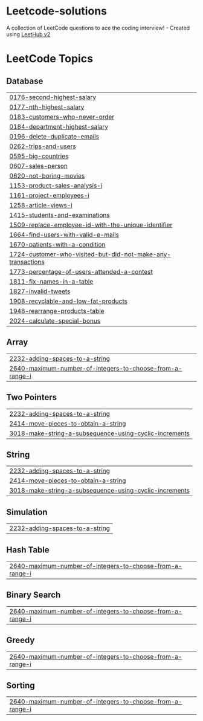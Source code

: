 # Leetcode-solutions
A collection of LeetCode questions to ace the coding interview! - Created using [LeetHub v2](https://github.com/arunbhardwaj/LeetHub-2.0)

<!---LeetCode Topics Start-->
# LeetCode Topics
## Database
|  |
| ------- |
| [0176-second-highest-salary](https://github.com/AGoetzee/Leetcode-solutions/tree/master/0176-second-highest-salary) |
| [0177-nth-highest-salary](https://github.com/AGoetzee/Leetcode-solutions/tree/master/0177-nth-highest-salary) |
| [0183-customers-who-never-order](https://github.com/AGoetzee/Leetcode-solutions/tree/master/0183-customers-who-never-order) |
| [0184-department-highest-salary](https://github.com/AGoetzee/Leetcode-solutions/tree/master/0184-department-highest-salary) |
| [0196-delete-duplicate-emails](https://github.com/AGoetzee/Leetcode-solutions/tree/master/0196-delete-duplicate-emails) |
| [0262-trips-and-users](https://github.com/AGoetzee/Leetcode-solutions/tree/master/0262-trips-and-users) |
| [0595-big-countries](https://github.com/AGoetzee/Leetcode-solutions/tree/master/0595-big-countries) |
| [0607-sales-person](https://github.com/AGoetzee/Leetcode-solutions/tree/master/0607-sales-person) |
| [0620-not-boring-movies](https://github.com/AGoetzee/Leetcode-solutions/tree/master/0620-not-boring-movies) |
| [1153-product-sales-analysis-i](https://github.com/AGoetzee/Leetcode-solutions/tree/master/1153-product-sales-analysis-i) |
| [1161-project-employees-i](https://github.com/AGoetzee/Leetcode-solutions/tree/master/1161-project-employees-i) |
| [1258-article-views-i](https://github.com/AGoetzee/Leetcode-solutions/tree/master/1258-article-views-i) |
| [1415-students-and-examinations](https://github.com/AGoetzee/Leetcode-solutions/tree/master/1415-students-and-examinations) |
| [1509-replace-employee-id-with-the-unique-identifier](https://github.com/AGoetzee/Leetcode-solutions/tree/master/1509-replace-employee-id-with-the-unique-identifier) |
| [1664-find-users-with-valid-e-mails](https://github.com/AGoetzee/Leetcode-solutions/tree/master/1664-find-users-with-valid-e-mails) |
| [1670-patients-with-a-condition](https://github.com/AGoetzee/Leetcode-solutions/tree/master/1670-patients-with-a-condition) |
| [1724-customer-who-visited-but-did-not-make-any-transactions](https://github.com/AGoetzee/Leetcode-solutions/tree/master/1724-customer-who-visited-but-did-not-make-any-transactions) |
| [1773-percentage-of-users-attended-a-contest](https://github.com/AGoetzee/Leetcode-solutions/tree/master/1773-percentage-of-users-attended-a-contest) |
| [1811-fix-names-in-a-table](https://github.com/AGoetzee/Leetcode-solutions/tree/master/1811-fix-names-in-a-table) |
| [1827-invalid-tweets](https://github.com/AGoetzee/Leetcode-solutions/tree/master/1827-invalid-tweets) |
| [1908-recyclable-and-low-fat-products](https://github.com/AGoetzee/Leetcode-solutions/tree/master/1908-recyclable-and-low-fat-products) |
| [1948-rearrange-products-table](https://github.com/AGoetzee/Leetcode-solutions/tree/master/1948-rearrange-products-table) |
| [2024-calculate-special-bonus](https://github.com/AGoetzee/Leetcode-solutions/tree/master/2024-calculate-special-bonus) |
## Array
|  |
| ------- |
| [2232-adding-spaces-to-a-string](https://github.com/AGoetzee/Leetcode-solutions/tree/master/2232-adding-spaces-to-a-string) |
| [2640-maximum-number-of-integers-to-choose-from-a-range-i](https://github.com/AGoetzee/Leetcode-solutions/tree/master/2640-maximum-number-of-integers-to-choose-from-a-range-i) |
## Two Pointers
|  |
| ------- |
| [2232-adding-spaces-to-a-string](https://github.com/AGoetzee/Leetcode-solutions/tree/master/2232-adding-spaces-to-a-string) |
| [2414-move-pieces-to-obtain-a-string](https://github.com/AGoetzee/Leetcode-solutions/tree/master/2414-move-pieces-to-obtain-a-string) |
| [3018-make-string-a-subsequence-using-cyclic-increments](https://github.com/AGoetzee/Leetcode-solutions/tree/master/3018-make-string-a-subsequence-using-cyclic-increments) |
## String
|  |
| ------- |
| [2232-adding-spaces-to-a-string](https://github.com/AGoetzee/Leetcode-solutions/tree/master/2232-adding-spaces-to-a-string) |
| [2414-move-pieces-to-obtain-a-string](https://github.com/AGoetzee/Leetcode-solutions/tree/master/2414-move-pieces-to-obtain-a-string) |
| [3018-make-string-a-subsequence-using-cyclic-increments](https://github.com/AGoetzee/Leetcode-solutions/tree/master/3018-make-string-a-subsequence-using-cyclic-increments) |
## Simulation
|  |
| ------- |
| [2232-adding-spaces-to-a-string](https://github.com/AGoetzee/Leetcode-solutions/tree/master/2232-adding-spaces-to-a-string) |
## Hash Table
|  |
| ------- |
| [2640-maximum-number-of-integers-to-choose-from-a-range-i](https://github.com/AGoetzee/Leetcode-solutions/tree/master/2640-maximum-number-of-integers-to-choose-from-a-range-i) |
## Binary Search
|  |
| ------- |
| [2640-maximum-number-of-integers-to-choose-from-a-range-i](https://github.com/AGoetzee/Leetcode-solutions/tree/master/2640-maximum-number-of-integers-to-choose-from-a-range-i) |
## Greedy
|  |
| ------- |
| [2640-maximum-number-of-integers-to-choose-from-a-range-i](https://github.com/AGoetzee/Leetcode-solutions/tree/master/2640-maximum-number-of-integers-to-choose-from-a-range-i) |
## Sorting
|  |
| ------- |
| [2640-maximum-number-of-integers-to-choose-from-a-range-i](https://github.com/AGoetzee/Leetcode-solutions/tree/master/2640-maximum-number-of-integers-to-choose-from-a-range-i) |
<!---LeetCode Topics End-->